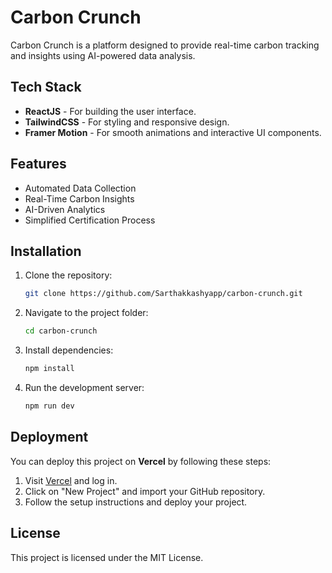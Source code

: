 # Carbon Crunch

Carbon Crunch is a platform designed to provide real-time carbon tracking and insights using AI-powered data analysis.

## Tech Stack
- **ReactJS** - For building the user interface.
- **TailwindCSS** - For styling and responsive design.
- **Framer Motion** - For smooth animations and interactive UI components.

## Features
- Automated Data Collection
- Real-Time Carbon Insights
- AI-Driven Analytics
- Simplified Certification Process

## Installation

1. Clone the repository:
   ```sh
   git clone https://github.com/Sarthakkashyapp/carbon-crunch.git
   ```
2. Navigate to the project folder:
   ```sh
   cd carbon-crunch
   ```
3. Install dependencies:
   ```sh
   npm install
   ```
4. Run the development server:
   ```sh
   npm run dev
   ```

## Deployment
You can deploy this project on **Vercel** by following these steps:
1. Visit [Vercel](https://vercel.com/) and log in.
2. Click on "New Project" and import your GitHub repository.
3. Follow the setup instructions and deploy your project.

## License
This project is licensed under the MIT License.


